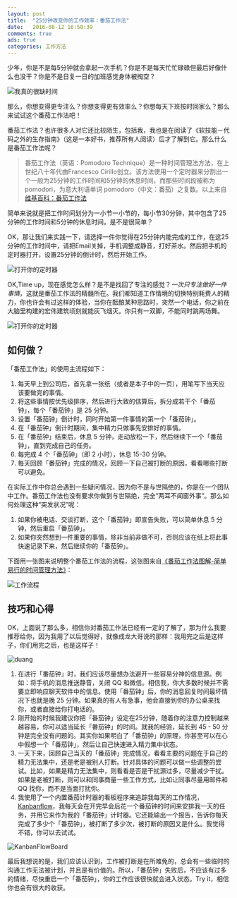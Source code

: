 ```yaml
---
layout: post
title:  "25分钟改变你的工作效率：番茄工作法"
date:   2016-08-12 16:50:39
comments: true
ads: true
categories: 工作方法
---
```


少年，你是不是每5分钟就会拿起一次手机？你是不是每天忙忙碌碌但最后好像什么也没干？你是不是日复一日的加班感觉身体被掏空？

![我真的很缺时间](/assets/images/intro-pomodoro-technique/time-lack.png)

那么，你想变得更专注么？你想变得更有效率么？你想每天下班按时回家么？那么来试试这个番茄工作法吧！

<!--more-->

番茄工作法？也许很多人对它还比较陌生，包括我，我也是在阅读了《软技能－代码之外的生存指南》（这是一本好书，推荐所有人阅读）后才了解到它。那么什么是番茄工作法呢？

>番茄工作法（英语：Pomodoro Technique）是一种时间管理法方法，在上世纪八十年代由Francesco Cirillo创立。该方法使用一个定时器来分割出一个一般为25分钟的工作时间和5分钟的休息时间，而那些时间段被称为pomodori，为意大利语单词 pomodoro（中文：番茄）之复数。以上来自[维基百科：番茄工作法](https://zh.wikipedia.org/wiki/%E7%95%AA%E8%8C%84%E5%B7%A5%E4%BD%9C%E6%B3%95)

简单来说就是把工作时间划分为一小节一小节的，每小节30分钟，其中包含了25分钟的工作时间和5分钟的休息时间。是不是很简单？

OK，那让我们来实践一下，请选择一件你觉得在25分钟内能完成的工作，在这25分钟的工作时间中，请把Email关掉，手机调整成静音，打好茶水。然后把手机的定时器打开，设置25分钟的倒计时，然后开始工作。

![打开你的定时器](/assets/images/intro-pomodoro-technique/25mins-get-it-done.png)

OK,Time up，现在感觉怎么样？是不是找回了专注的感觉？*一次只专注做好一件事情*，这就是番茄工作法的精髓所在。我们都知道工作情境的切换特别耗费人的精力，你也许会有过这样的体验，当你在酝酿某种思路时，突然一个电话，你之前在大脑里构建的宏伟建筑顷刻就能灰飞烟灭。你只有一双脚，不能同时跳两场舞。

![打开你的定时器](/assets/images/intro-pomodoro-technique/two-dance.gif)

## 如何做？
「番茄工作法」的使用主流程如下：

1. 每天早上到公司后，首先拿一张纸（或者是本子中的一页），用笔写下当天应该要做完的事情。
2. 将这些事情按优先级排序，然后进行大致的估算后，拆分成若干个「番茄钟」，每个「番茄钟」是 25 分钟。
3. 设置「番茄钟」倒计时，同时开始第一件事情的第一个「番茄钟」。
4. 在「番茄钟」倒计时期间，集中精力只做事先安排好的事情。
5. 在「番茄钟」结束后，休息 5 分钟，走动放松一下，然后继续下一个「番茄钟」，直到完成自己的任务。
6. 每完成 4 个「番茄钟」（即 2 小时），休息 15-30 分钟。
7. 每天回顾「番茄钟」完成的情况，回顾一下自己被打断的原因，看看哪些打断可以避免。

在实际工作中你总会遇到一些疑问情况，因为你不是与世隔绝的，你是在一个团队中工作。番茄工作法也没有要求你做到与世隔绝，完全“两耳不闻窗外事”。那么如何处理这种“突发状况”呢：

1. 如果你被电话、交谈打断，这个「番茄钟」即宣告失败，可以简单休息 5 分钟，然后重启「番茄钟」。
2. 如果你突然想到一件重要的事情，除非当前非做不可，否则应该在纸上将此事快速记录下来，然后继续你的「番茄钟」。

下面用一张图来说明整个番茄工作法的流程，这张图来自[《番茄工作法图解-简单易行的时间管理方法》](https://www.amazon.cn/%E7%95%AA%E8%8C%84%E5%B7%A5%E4%BD%9C%E6%B3%95%E5%9B%BE%E8%A7%A3-%E7%AE%80%E5%8D%95%E6%98%93%E8%A1%8C%E7%9A%84%E6%97%B6%E9%97%B4%E7%AE%A1%E7%90%86%E6%96%B9%E6%B3%95-%E8%AF%BA%E7%89%B9%E4%BC%AF%E6%A0%BC/dp/B004O9F71K)：

![工作流程](/assets/images/intro-pomodoro-technique/overview.png)

## 技巧和心得
OK，上面说了那么多，相信你对番茄工作法已经有一定的了解了，那为什么我要推荐给你，因为我用了以后觉得好，就像成龙大哥说的那样：我用完之后是这样子，你们用完之后，也是这样子！

![duang](/assets/images/intro-pomodoro-technique/duang.png)

1. 在进行「番茄钟」时，我们应该尽量想办法避开一些容易分神的信息源。例如：将手机的消息推送静音，关闭 QQ 和微信。相信我，你大多数时候并不需要立即响应聊天软件中的信息。使用「番茄钟」后，你的消息回复时间最坏情况下也就是晚 25 分钟。如果真的有人有急事，他会直接到你的办公桌来找你，或者直接给你打电话的。
2. 刚开始的时候我建议你把「番茄钟」设定在25分钟，随着你的注意力控制越来越容易，你可以适当延长「番茄钟」的时间。就我的经验，延长到 45 - 50 分钟是完全没有问题的。其实你如果明白了「番茄钟」的原理，你甚至可以在心中假想一个「番茄钟」，然后让自己快速进入精力集中状态。
3. 一天下来，回顾自己当天的「番茄钟」完成情况，看看主要的问题在于自己的精力无法集中，还是老是被别人打断。针对具体的问题可以做一些调整的尝试。比如，如果是精力无法集中，则看看是否是干扰源过多，尽量减少干扰。如果是老被打断，则可以和同事商量一些工作方式，比如让同事尽量用邮件和 QQ 找你，而不是当面打扰你。
4. 我使用了一个内置番茄计时器的看板程序来追踪我每天的工作情况，[Kanbanflow](https://kanbanflow.com)，我每天会在开完早会后花一个番茄钟的时间来安排我一天的任务，并用它来作为我的「番茄钟」计时器。它还能输出一个报告，告诉你每天完成了多少个「番茄钟」，被打断了多少次，被打断的原因又是什么。我觉得不错，你可以去试试。

![KanbanFlowBoard](/assets/images/intro-pomodoro-technique/KanbanFlowBoard.png)

最后我想说的是，我们应该认识到，工作被打断是在所难免的，总会有一些临时的沟通工作无法被计划，并且是有价值的。所以，「番茄钟」失败后，不应该有过多的情绪，尽快重启一个「番茄钟」，你的工作应该很快就会进入状态。Try it，相信你也会有很大的收获。
